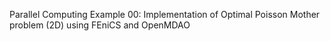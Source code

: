 Parallel Computing Example 00: Implementation of Optimal Poisson Mother problem (2D) using FEniCS and OpenMDAO
